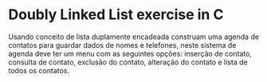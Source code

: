 # Doubly Linked List exercise in C

Usando conceito de lista duplamente encadeada construam uma agenda de contatos para guardar dados de nomes e telefones, neste sistema de agenda deve ter um menu com as seguintes opções: inserção de contato, consulta de contato, exclusão do contato, alteração do contato e lista de todos os contatos.
